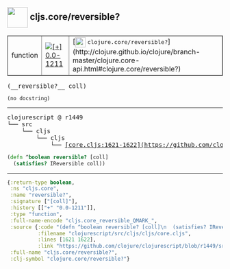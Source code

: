 ## <img width="48px" valign="middle" src="http://i.imgur.com/Hi20huC.png"> cljs.core/reversible?

 <table border="1">
<tr>
<td>function</td>
<td><a href="https://github.com/cljsinfo/api-refs/tree/0.0-1211"><img valign="middle" alt="[+] 0.0-1211" src="https://img.shields.io/badge/+-0.0--1211-lightgrey.svg"></a> </td>
<td>
[<img height="24px" valign="middle" src="http://i.imgur.com/1GjPKvB.png"> <samp>clojure.core/reversible?</samp>](http://clojure.github.io/clojure/branch-master/clojure.core-api.html#clojure.core/reversible?)
</td>
</tr>
</table>

 <samp>
(__reversible?__ coll)<br>
</samp>

```
(no docstring)
```

---

 <pre>
clojurescript @ r1449
└── src
    └── cljs
        └── cljs
            └── <ins>[core.cljs:1621-1622](https://github.com/clojure/clojurescript/blob/r1449/src/cljs/cljs/core.cljs#L1621-L1622)</ins>
</pre>

```clj
(defn ^boolean reversible? [coll]
  (satisfies? IReversible coll))
```


---

```clj
{:return-type boolean,
 :ns "cljs.core",
 :name "reversible?",
 :signature ["[coll]"],
 :history [["+" "0.0-1211"]],
 :type "function",
 :full-name-encode "cljs.core_reversible_QMARK_",
 :source {:code "(defn ^boolean reversible? [coll]\n  (satisfies? IReversible coll))",
          :filename "clojurescript/src/cljs/cljs/core.cljs",
          :lines [1621 1622],
          :link "https://github.com/clojure/clojurescript/blob/r1449/src/cljs/cljs/core.cljs#L1621-L1622"},
 :full-name "cljs.core/reversible?",
 :clj-symbol "clojure.core/reversible?"}

```
